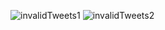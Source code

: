 ![invalidTweets1](https://github.com/mondalsudipta/LeetCode-Practice-Solutions/assets/69045975/c84a9402-fc4c-49c9-97a6-6e7537439139)
![invalidTweets2](https://github.com/mondalsudipta/LeetCode-Practice-Solutions/assets/69045975/ad608245-03ae-4dce-aa9a-a4e29454a5ba)
